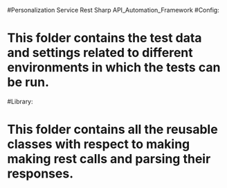 #Personalization Service Rest Sharp API_Automation_Framework
#Config:
#   This folder contains the test data and settings related to different environments in which the tests can be run.
#Library:
#   This folder contains all the reusable classes with respect to making making rest calls and parsing their responses.
